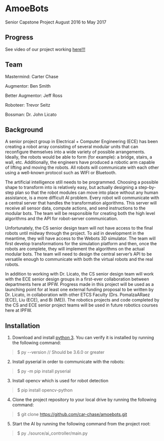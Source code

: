 # AmoeBots
Senior Capstone Project August 2016 to May 2017

## Progress
See video of our project working [here!!!](https://www.youtube.com/playlist?list=PLYU0dKA2AWq_PUPOFTnlwQ91dv_QmZIN5)

## Team
Mastermind:        Carter Chase

Augmentor:         Ben Smith

Better Augmentor:  Jeff Ross

Roboteer:          Trevor Seitz 

Bossman:           Dr. John Licato

## Background
A senior project group in Electrical + Computer Engineering (ECE) has been creating a robot array consisting 
of several modular units that can reconfigure themselves into a wide variety of possible arrangements.  
Ideally, the robots would be able to form (for example): a bridge, stairs, a wall, etc.  Additionally, the 
engineers have produced a robotic arm capable of lifting and moving the robots.  All robots will communicate 
with each other using a well-known protocol such as WIFI or Bluetooth.

The artificial intelligence still needs to be programmed.  Choosing a possible shape to transform into is 
relatively easy, but actually designing a step-by-step plan so that the robot modules can move into place 
without any human assistance, is a more difficult AI problem.  Every robot will communicate with a central 
server that handles the transformation algorithms.  This server will receive all sensor data, compute 
actions, and send instructions to the modular bots.  The team will be responsible for creating both the high 
level algorithms and the API for robot-server communication.

Unfortunately, the CS senior design team will not have access to the final robots until midway through the 
project.  To aid in development in the meantime, they will have access to the Webots 3D simulator.  The 
team will first develop transformations for the simulation platform and then, once the robots are complete, 
they will implement the algorithms on the actual modular bots.  The team will need to design the central 
server’s API to be versatile enough to communicate with both the virtual robots and the real robots.

In addition to working with Dr. Licato, the CS senior design team will work with the ECE senior design 
groups in a first-ever collaboration between departments here at IPFW.  Progress made in this project will 
be used as a launching point for at least one external funding proposal to be written by Dr. Licato, in 
collaboration with other ETCS Faculty (Drs. PomalzaARaez (ECE), Liu (ECE), and Bi (ME)).  The robotics 
projects and code completed by the CS and ECE senior project teams will be used in future robotics courses 
here at IPFW.

## Installation
1. Download and install [python 3](https://www.python.org/downloads/). You can verify it is installed by running the following command:
 
 >$ py --version // Should be 3.6.0 or greater
2. Install pyserial in order to communicate with the robots:
 
 >$ py -m pip install pyserial
3. Install opencv which is used for robot detection

 >$ pip install opencv-python
4. Clone the project repository to your local drive by running the following command:

 >$ git clone https://github.com/car-chase/amoebots.git
5. Start the AI by running the following command from the project root:

 >$ py ./source/ai_controller/main.py

